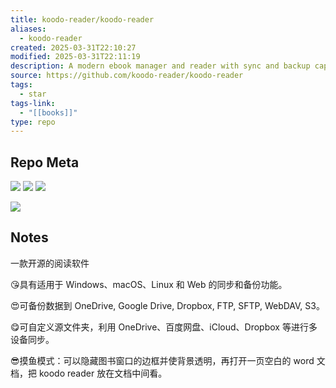 ```yaml
---
title: koodo-reader/koodo-reader
aliases:
  - koodo-reader
created: 2025-03-31T22:10:27
modified: 2025-03-31T22:11:19
description: A modern ebook manager and reader with sync and backup capacities for Windows, macOS, Linux, Android, iOS and Web
source: https://github.com/koodo-reader/koodo-reader
tags:
  - star
tags-link:
  - "[[books]]"
type: repo
---
```


## Repo Meta

![](https://img.shields.io/github/stars/koodo-reader/koodo-reader?style=for-the-badge&label=stars) ![](https://img.shields.io/github/repo-size/koodo-reader/koodo-reader?style=for-the-badge&label=size) ![](https://img.shields.io/github/created-at/koodo-reader/koodo-reader?style=for-the-badge&label=since)

[![](https://github-readme-stats.vercel.app/api/pin/?username=koodo-reader&repo=koodo-reader&bg_color=00000000)](https://github.com/koodo-reader/koodo-reader)

## Notes

一款开源的阅读软件

😘具有适用于 Windows、macOS、Linux 和 Web 的同步和备份功能。

😍可备份数据到 OneDrive, Google Drive, Dropbox, FTP, SFTP, WebDAV, S3。

😋可自定义源文件夹，利用 OneDrive、百度网盘、iCloud、Dropbox 等进行多设备同步。

😎摸鱼模式：可以隐藏图书窗口的边框并使背景透明，再打开一页空白的 word 文档，把 koodo reader 放在文档中间看。
